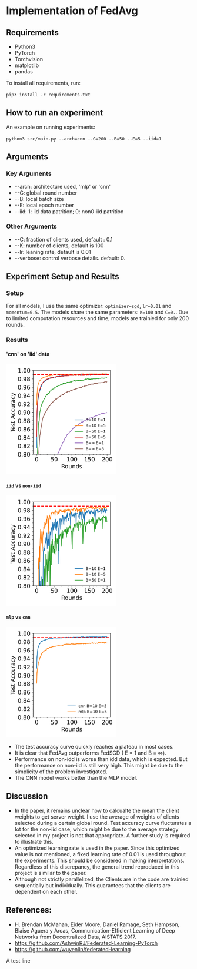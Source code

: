 # Implementation of FedAvg

## Requirements
- Python3
- PyTorch
- Torchvision
- matplotlib
- pandas
  
To install all requirements, run:

`pip3 install -r requirements.txt`

## How to run an experiment
An example on running experiments:

`python3 src/main.py --arch=cnn --G=200 --B=50 --E=5 --iid=1 `

## Arguments
### Key Arguments
- --arch: architecture used, 'mlp' or 'cnn'
- --G: global round number
- --B: local batch size
- --E: local epoch number
- --iid: 1: iid data patrition; 0: non0-iid patrition
### Other Arguments
- --C: fraction of clients used, default : 0.1
- --K: number of clients, default is 100
- --lr: leaning rate, default is 0.01
- --verbose: control verbose details. default: 0.


## Experiment Setup and Results
### Setup
For all models, I use the same optimizer: `optimizer=sgd`, `lr=0.01` and `momentum=0.5`. The models share the same parameters: `K=100` and `C=0.`. Due to limited computation resources and time, models are trainied for only 200 rounds. 


### Results
#### 'cnn' on 'iid' data

<img src="save/cnn-iid.png" alt="iid with cnn" width="300"/>

#### `iid` vs `non-iid`

<img src="save/cnn-non-iid.png" alt="nonidd with cnn" width="300"/>

#### `mlp` vs `cnn`

<img src="save/cnn-mlp.png" alt="cnn mlp comparison" width="300"/>

- The test accuracy curve quickly reaches a plateau in most cases.
- It is clear that FedAvg outperforms FedSGD ( E = 1 and B = $\infty$).
- Performance on non-idd is worse than idd data, which is expected. But the performance on non-iid is still very high. This might be due to the simplicity of the problem investigated. 
- The CNN model works better than the MLP model.

## Discussion

- In the paper, it remains unclear how to calcualte the mean the client weights to get server weight. I use the average of weights of clients selected during a certain global round. Test accuracy curve flucturates a lot for the non-iid case, which might be due to the average strategy selected in my project is not that appropriate. A further study is required to illustrate this.
- An optimized learning rate is used in the paper. Since this optimized value is not mentioned, a fixed learning rate of 0.01 is used throughout the experiments. This should be considered in making interpretations. Regardless of this discrepancy, the general trend reproduced in this project is similar to the paper. 
- Although not strictly parallelized, the Clients are in the code are trainied sequentially but individually. This guarantees that the clients are dependent on each other.

## References:
- H. Brendan McMahan, Eider Moore, Daniel Ramage, Seth Hampson, Blaise Aguera y Arcas, Communication-Efficient Learning of Deep Networks from Decentralized Data, AISTATS 2017.
- https://github.com/AshwinRJ/Federated-Learning-PyTorch
- https://github.com/wuyenlin/federated-learning

A test line
